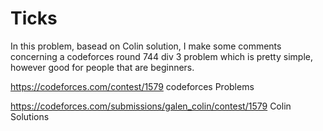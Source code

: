 # Ticks

In this problem, basead on Colin solution, I make some comments concerning 
a codeforces round 744 div 3 problem which is pretty simple, however good
for people that are beginners.


https://codeforces.com/contest/1579 codeforces Problems

https://codeforces.com/submissions/galen_colin/contest/1579 Colin Solutions
